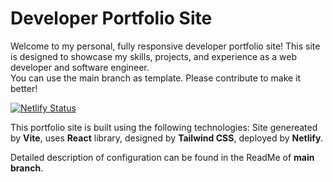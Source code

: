 # Developer Portfolio Site

Welcome to my personal, fully responsive developer portfolio site! This site is designed to showcase my skills, projects, and experience as a web developer and software engineer.  
You can use the main branch as template. 
Please contribute to make it better!

[![Netlify Status](https://api.netlify.com/api/v1/badges/59b51dc8-93af-4dd1-bab9-828ca55c95fa/deploy-status)](https://app.netlify.com/sites/jmeszaros/deploys)

This portfolio site is built using the following technologies:
Site genereated by **Vite**,
uses **React** library,
designed by **Tailwind CSS**,
deployed by **Netlify**.

Detailed description of configuration can be found in the ReadMe of **main branch**.
